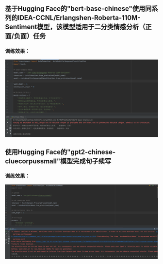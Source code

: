 ## 基于Hugging Face的"bert-base-chinese"使用同系列的IDEA-CCNL/Erlangshen-Roberta-110M-Sentiment模型，该模型适用于二分类情感分析（正面/负面）任务

### 训练效果：
<img src="1.png" width="600" alt="">

## 使用Hugging Face的"gpt2-chinese-cluecorpussmall"模型完成句子续写
### 训练效果：
<img src="2.png" width="600" alt="">